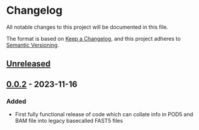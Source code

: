 # Changelog
All notable changes to this project will be documented in this file.

The format is based on [Keep a Changelog](https://keepachangelog.com/en/1.0.0/), and this project adheres to [Semantic Versioning](https://semver.org/spec/v2.0.0.html).

## [Unreleased]

## [0.0.2] - 2023-11-16
### Added
- First fully functional release of code which can collate info in POD5 and BAM file into legacy basecalled FAST5 files

[Unreleased]: https://github.com/adnaniazi/fast5_rekindler/compare/0.0.2...master
[0.0.2]: https://github.com/adnaniazi/fast5_rekindler/tree/0.0.2

